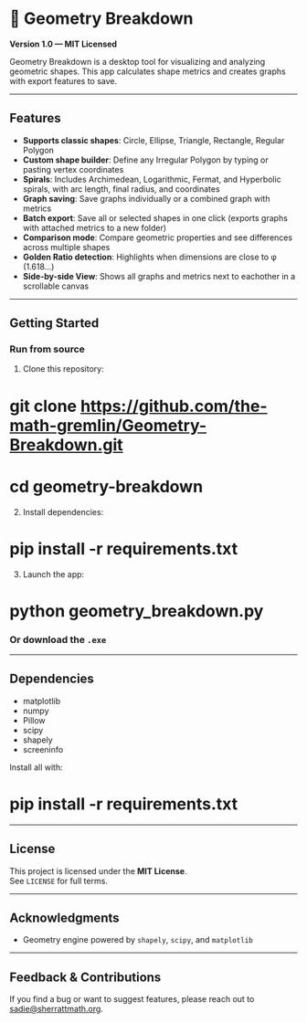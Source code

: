 # 📐 Geometry Breakdown

**Version 1.0 — MIT Licensed**

Geometry Breakdown is a desktop tool for visualizing and analyzing geometric shapes. This app calculates shape metrics and creates graphs with export features to save.

---

## Features

- **Supports classic shapes**: Circle, Ellipse, Triangle, Rectangle, Regular Polygon  
- **Custom shape builder**: Define any Irregular Polygon by typing or pasting vertex coordinates  
- **Spirals**: Includes Archimedean, Logarithmic, Fermat, and Hyperbolic spirals, with arc length, final radius, and coordinates  
- **Graph saving**: Save graphs individually or a combined graph with metrics  
- **Batch export**: Save all or selected shapes in one click  (exports graphs with attached metrics to a new folder)
- **Comparison mode**: Compare geometric properties and see differences across multiple shapes  
- **Golden Ratio detection**: Highlights when dimensions are close to φ (1.618...)  
- **Side-by-side View**: Shows all graphs and metrics next to eachother in a scrollable canvas

---

## Getting Started

### Run from source

1. Clone this repository:
# git clone https://github.com/the-math-gremlin/Geometry-Breakdown.git
# cd geometry-breakdown

2. Install dependencies:
# pip install -r requirements.txt

3. Launch the app:
# python geometry_breakdown.py

### Or download the `.exe`

---

## Dependencies

- matplotlib  
- numpy  
- Pillow  
- scipy  
- shapely  
- screeninfo  

Install all with:

# pip install -r requirements.txt

---

## License

This project is licensed under the **MIT License**.  
See `LICENSE` for full terms.

---

## Acknowledgments

- Geometry engine powered by `shapely`, `scipy`, and `matplotlib`

---

## Feedback & Contributions

If you find a bug or want to suggest features, please reach out to sadie@sherrattmath.org.
